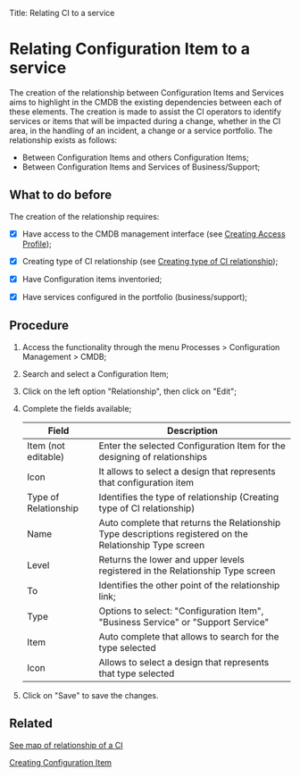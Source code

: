 Title: Relating CI to a service

# Relating Configuration Item to a service

The creation of the relationship between Configuration Items and Services aims to highlight in the CMDB the existing dependencies between each of these elements. The creation is made to assist the CI operators to identify services or items that will be impacted during a change, whether in the CI area, in the handling of an incident, a change or a service portfolio.
The relationship exists as follows:

- Between Configuration Items and others Configuration Items;
- Between Configuration Items and Services of Business/Support;

## What to do before

The creation of the relationship requires:

- [X] Have access to the CMDB management interface (see [Creating Access Profile][1]);

- [X] Creating type of CI relationship (see [Creating type of CI relationship][2]);

- [X] Have Configuration items inventoried;

- [X] Have services configured in the portfolio (business/support);

## Procedure

1. Access the functionality through the menu Processes > Configuration Management > CMDB;

2. Search and select a Configuration Item;

3. Click on the left option "Relationship", then click on "Edit";

4. Complete the fields available;

    | Field | Description |
    |-------|-----------|
    |Item (not editable) | Enter the selected Configuration Item for the designing of relationships|
    |Icon | It allows to select a design that represents that configuration item |
    |Type of Relationship| Identifies the type of relationship (Creating type of CI relationship) |
    |Name|Auto complete that returns the Relationship Type descriptions registered on the Relationship Type screen|
    |Level|Returns the lower and upper levels registered in the Relationship Type screen|
    |To|Identifies the other point of the relationship link;|
    |Type| Options to select: "Configuration Item", "Business Service" or "Support Service"|
    |Item|Auto complete that allows to search for the type selected|
    |Icon|Allows to select a design that represents that type selected|

5. Click on "Save" to save the changes.

## Related

[See map of relationship of a CI][4]

[Creating Configuration Item][3]

[1]:/en-us/4biz-helium/initial-settings/access-settings/profile/create-profile-access.html
[2]:/en-us/4biz-helium/processes/configuration/configuration/create-type-relationship-ci.html
[3]:/en-us/4biz-helium/processes/configuration/use/register-CI.html
[4]:/en-us/4biz-helium/processes/configuration/use/view-ci-relationship-map.html
